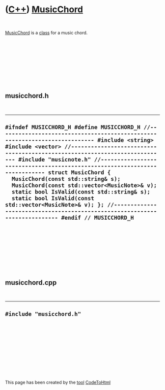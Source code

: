 



 

 

 

 

 

([C++](Cpp.htm)) [MusicChord](CppMusicChord.htm)
================================================

 

[MusicChord](CppMusicChord.htm) is a [class](CppClass.htm) for a music
chord.

 

 

 

 

 

musicchord.h
------------

 

  ------------------------------------------------------------------------------------------------------------------------------------------------------------------------------------------------------------------------------------------------------------------------------------------------------------------------------------------------------------------------------------------------------------------------------------------------------------------------------------------------------------------------------------------------------------------------------------------------------------------------------------------------------------------------
  ` #ifndef MUSICCHORD_H #define MUSICCHORD_H //--------------------------------------------------------------------------- #include <string> #include <vector> //--------------------------------------------------------------------------- #include "musicnote.h" //--------------------------------------------------------------------------- struct MusicChord {   MusicChord(const std::string& s);   MusicChord(const std::vector<MusicNote>& v);   static bool IsValid(const std::string& s);   static bool IsValid(const std::vector<MusicNote>& v); }; //--------------------------------------------------------------------------- #endif // MUSICCHORD_H `
  ------------------------------------------------------------------------------------------------------------------------------------------------------------------------------------------------------------------------------------------------------------------------------------------------------------------------------------------------------------------------------------------------------------------------------------------------------------------------------------------------------------------------------------------------------------------------------------------------------------------------------------------------------------------------

 

 

 

 

 

musicchord.cpp
--------------

 

  ------------------------------
  ` #include "musicchord.h"  `
  ------------------------------

 

 

 

 

 





 




This page has been created by the [tool](Tools.htm)
[CodeToHtml](ToolCodeToHtml.htm)
